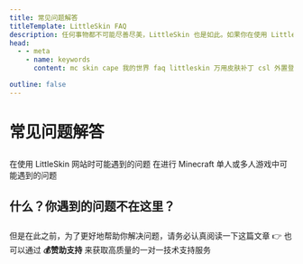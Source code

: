 ```yaml
---
title: 常见问题解答
titleTemplate: LittleSkin FAQ
description: 任何事物都不可能尽善尽美，LittleSkin 也是如此。如果你在使用 LittleSkin 的过程中遇到了任何问题，看看这个也许会帮到你。
head:
  - - meta
    - name: keywords
      content: mc skin cape 我的世界 faq littleskin 万用皮肤补丁 csl 外置登录 皮肤站 披风 报错 打不开 加载 不显示 无效的会话 看不见 邮件 邮箱

outline: false
---
```


# 常见问题解答

<p style="margin-bottom: 2em"></p>

<NCard title="站点使用相关" link="./site" >
在使用 LittleSkin 网站时可能遇到的问题
</NCard>
<NCard title="游戏内使用相关" link="./in-game" >
在进行 Minecraft 单人或多人游戏中可能遇到的问题
</NCard>

## 什么？你遇到的问题不在这里？

<p style="margin-bottom: 2em"></p>

<NCard title="🙋 直接向我们寻求帮助" link="/problems#运营团队-或是帮助你的人-并不是神" >
但是在此之前，为了更好地帮助你解决问题，请务必认真阅读一下这篇文章 👉
</NCard>
<NCard title="🧑‍🔬 一对一技术支持" link="https://afdian.net/a/tnqzh123" >
也可以通过 <strong>💰赞助支持</strong> 来获取高质量的一对一技术支持服务
</NCard>

